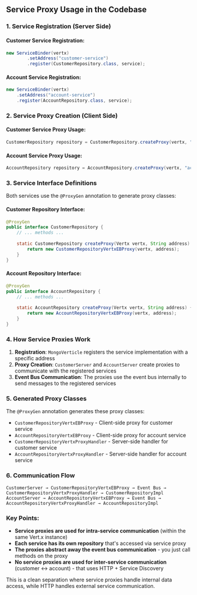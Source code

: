 ## **Service Proxy Usage in the Codebase**

### **1. Service Registration (Server Side)**

#### **Customer Service Registration:**
```42:44:vertx/customer-vertx-service/src/main/java/pl/piomin/services/vertx/customer/MongoVerticle.java
new ServiceBinder(vertx)
        .setAddress("customer-service")
        .register(CustomerRepository.class, service);
```

#### **Account Service Registration:**
```43:45:vertx/account-vertx-service/src/main/java/pl/piomin/services/vertx/account/MongoVerticle.java
new ServiceBinder(vertx)
    .setAddress("account-service")
    .register(AccountRepository.class, service);
```

### **2. Service Proxy Creation (Client Side)**

#### **Customer Service Proxy Usage:**
```47:47:vertx/customer-vertx-service/src/main/java/pl/piomin/services/vertx/customer/CustomerServer.java
CustomerRepository repository = CustomerRepository.createProxy(vertx, "customer-service");
```

#### **Account Service Proxy Usage:**
```34:34:vertx/account-vertx-service/src/main/java/pl/piomin/services/vertx/account/AccountServer.java
AccountRepository repository = AccountRepository.createProxy(vertx, "account-service");
```

### **3. Service Interface Definitions**

Both services use the `@ProxyGen` annotation to generate proxy classes:

#### **Customer Repository Interface:**
```10:21:vertx/customer-vertx-service/src/main/java/pl/piomin/services/vertx/customer/data/CustomerRepository.java
@ProxyGen
public interface CustomerRepository {
    // ... methods ...
    
    static CustomerRepository createProxy(Vertx vertx, String address) {
        return new CustomerRepositoryVertxEBProxy(vertx, address);
    }
}
```

#### **Account Repository Interface:**
```10:21:vertx/account-vertx-service/src/main/java/pl/piomin/services/vertx/account/data/AccountRepository.java
@ProxyGen
public interface AccountRepository {
    // ... methods ...
    
    static AccountRepository createProxy(Vertx vertx, String address) {
        return new AccountRepositoryVertxEBProxy(vertx, address);
    }
}
```

### **4. How Service Proxies Work**

1. **Registration**: `MongoVerticle` registers the service implementation with a specific address
2. **Proxy Creation**: `CustomerServer` and `AccountServer` create proxies to communicate with the registered services
3. **Event Bus Communication**: The proxies use the event bus internally to send messages to the registered services

### **5. Generated Proxy Classes**

The `@ProxyGen` annotation generates these proxy classes:
- `CustomerRepositoryVertxEBProxy` - Client-side proxy for customer service
- `AccountRepositoryVertxEBProxy` - Client-side proxy for account service
- `CustomerRepositoryVertxProxyHandler` - Server-side handler for customer service
- `AccountRepositoryVertxProxyHandler` - Server-side handler for account service

### **6. Communication Flow**

```
CustomerServer → CustomerRepositoryVertxEBProxy → Event Bus → CustomerRepositoryVertxProxyHandler → CustomerRepositoryImpl
AccountServer → AccountRepositoryVertxEBProxy → Event Bus → AccountRepositoryVertxProxyHandler → AccountRepositoryImpl
```

### **Key Points:**

- **Service proxies are used for intra-service communication** (within the same Vert.x instance)
- **Each service has its own repository** that's accessed via service proxy
- **The proxies abstract away the event bus communication** - you just call methods on the proxy
- **No service proxies are used for inter-service communication** (customer ↔ account) - that uses HTTP + Service Discovery

This is a clean separation where service proxies handle internal data access, while HTTP handles external service communication.